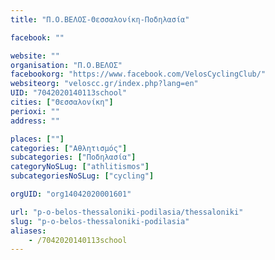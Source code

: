 ```yaml
---
title: "Π.Ο.ΒΕΛΟΣ-Θεσσαλονίκη-Ποδηλασία"

facebook: ""

website: ""
organisation: "Π.Ο.ΒΕΛΟΣ"
facebookorg: "https://www.facebook.com/VelosCyclingClub/"
websiteorg: "veloscc.gr/index.php?lang=en"
UID: "7042020140113school"
cities: ["Θεσσαλονίκη"]
perioxi: ""
address: ""

places: [""]
categories: ["Αθλητισμός"]
subcategories: ["Ποδηλασία"]
categoryNoSLug: ["athlitismos"]
subcategoriesNoSLug: ["cycling"]

orgUID: "org14042020001601"

url: "p-o-belos-thessaloniki-podilasia/thessaloniki"
slug: "p-o-belos-thessaloniki-podilasia"
aliases:
    - /7042020140113school
---
```





